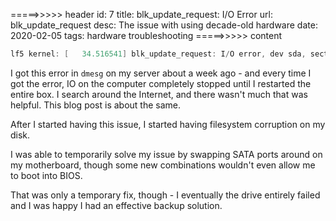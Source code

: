 =====>>>>> header
id: 7
title: blk_update_request: I/O Error
url: blk_update_request
desc: The issue with using decade-old hardware
date: 2020-02-05
tags: hardware troubleshooting
=====>>>>> content

```c
lf5 kernel: [   34.516541] blk_update_request: I/O error, dev sda, sector 1669071536
```
I got this error in `dmesg` on my server about a week ago -
and every time I got the error, IO on the computer completely stopped until I restarted the entire box.
I search around the Internet, and there wasn't much that was helpful. This blog post is about the same.

After I started having this issue, I started having filesystem corruption on my disk.

I was able to temporarily solve my issue by swapping SATA ports around on my motherboard, though some new combinations wouldn't even allow me to boot into BIOS.

That was only a temporary fix, though - I eventually the drive entirely failed and I was happy I had an effective backup solution.
